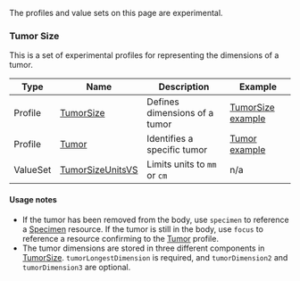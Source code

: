 The profiles and value sets on this page are experimental.

### Tumor Size

This is a set of experimental profiles for representing the dimensions of a tumor.

| Type     | Name               | Description                   | Example             |
| -------- | ------------------ | ----------------------------- | ------------------- |
| Profile  | [TumorSize]        | Defines dimensions of a tumor | [TumorSize example] |
| Profile  | [Tumor]            | Identifies a specific tumor   | [Tumor example]     |
| ValueSet | [TumorSizeUnitsVS] | Limits units to `mm` or `cm`  | n/a                 |

[TumorSize]: StructureDefinition-mcode-tumor-size.html
[TumorSize example]: Observation-tumor-size-pathology.html
[Tumor]: StructureDefinition-mcode-tumor.html
[Tumor example]: BodyStructure-tumor-lobular-carcinoma-left-breast.html
[TumorSizeUnitsVS]: ValueSet-mcode-tumor-size-units-vs.html

#### Usage notes

- If the tumor has been removed from the body, use `specimen` to reference a [Specimen](http://hl7.org/fhir/R4/specimen.html) resource. If the tumor is still in the body, use `focus` to reference a resource confirming to the [Tumor] profile.
- The tumor dimensions are stored in three different components in [TumorSize]. `tumorLongestDimension` is required, and `tumorDimension2` and `tumorDimension3` are optional.
